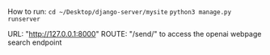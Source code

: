 How to run:
`cd ~/Desktop/django-server/mysite`
`python3 manage.py runserver`

URL: "http://127.0.0.1:8000"
ROUTE: "/send/"
to access the openai webpage search endpoint